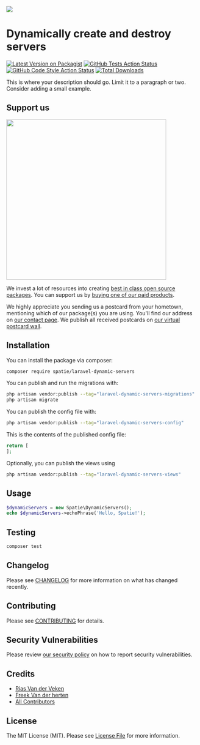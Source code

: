 
[<img src="https://github-ads.s3.eu-central-1.amazonaws.com/support-ukraine.svg?t=1" />](https://supportukrainenow.org)

# Dynamically create and destroy servers

[![Latest Version on Packagist](https://img.shields.io/packagist/v/spatie/laravel-dynamic-servers.svg?style=flat-square)](https://packagist.org/packages/spatie/laravel-dynamic-servers)
[![GitHub Tests Action Status](https://img.shields.io/github/workflow/status/spatie/laravel-dynamic-servers/run-tests?label=tests)](https://github.com/spatie/laravel-dynamic-servers/actions?query=workflow%3Arun-tests+branch%3Amain)
[![GitHub Code Style Action Status](https://img.shields.io/github/workflow/status/spatie/laravel-dynamic-servers/Fix%20PHP%20code%20style%20issues?label=code%20style)](https://github.com/spatie/laravel-dynamic-servers/actions?query=workflow%3A"Fix+PHP+code+style+issues"+branch%3Amain)
[![Total Downloads](https://img.shields.io/packagist/dt/spatie/laravel-dynamic-servers.svg?style=flat-square)](https://packagist.org/packages/spatie/laravel-dynamic-servers)

This is where your description should go. Limit it to a paragraph or two. Consider adding a small example.

## Support us

[<img src="https://github-ads.s3.eu-central-1.amazonaws.com/laravel-dynamic-servers.jpg?t=1" width="419px" />](https://spatie.be/github-ad-click/laravel-dynamic-servers)

We invest a lot of resources into creating [best in class open source packages](https://spatie.be/open-source). You can support us by [buying one of our paid products](https://spatie.be/open-source/support-us).

We highly appreciate you sending us a postcard from your hometown, mentioning which of our package(s) you are using. You'll find our address on [our contact page](https://spatie.be/about-us). We publish all received postcards on [our virtual postcard wall](https://spatie.be/open-source/postcards).

## Installation

You can install the package via composer:

```bash
composer require spatie/laravel-dynamic-servers
```

You can publish and run the migrations with:

```bash
php artisan vendor:publish --tag="laravel-dynamic-servers-migrations"
php artisan migrate
```

You can publish the config file with:

```bash
php artisan vendor:publish --tag="laravel-dynamic-servers-config"
```

This is the contents of the published config file:

```php
return [
];
```

Optionally, you can publish the views using

```bash
php artisan vendor:publish --tag="laravel-dynamic-servers-views"
```

## Usage

```php
$dynamicServers = new Spatie\DynamicServers();
echo $dynamicServers->echoPhrase('Hello, Spatie!');
```

## Testing

```bash
composer test
```

## Changelog

Please see [CHANGELOG](CHANGELOG.md) for more information on what has changed recently.

## Contributing

Please see [CONTRIBUTING](CONTRIBUTING.md) for details.

## Security Vulnerabilities

Please review [our security policy](../../security/policy) on how to report security vulnerabilities.

## Credits

- [Rias Van der Veken](https://twitter.com/riasvdv)
- [Freek Van der herten](https://twitter.com/freekmurze)
- [All Contributors](../../contributors)

## License

The MIT License (MIT). Please see [License File](LICENSE.md) for more information.
